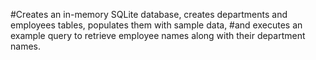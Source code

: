 #Creates an in-memory SQLite database, creates departments and employees tables, populates them with sample data, 
#and executes an example query to retrieve employee names along with their department names.
